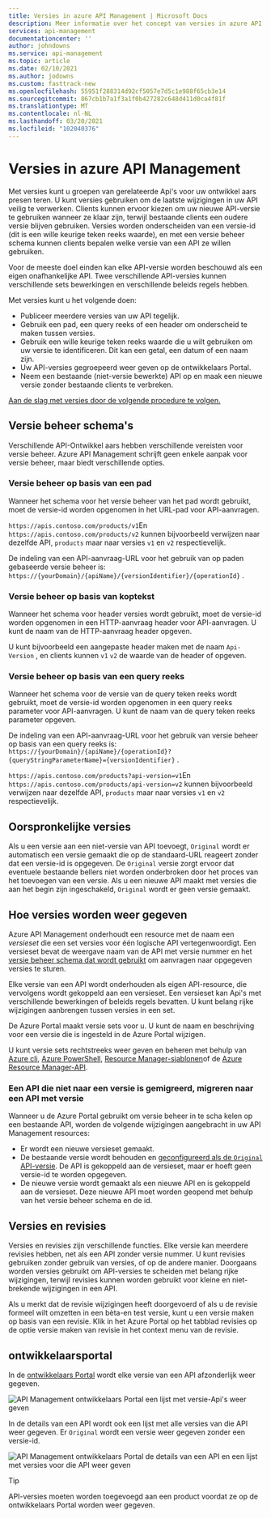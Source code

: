 ```yaml
---
title: Versies in azure API Management | Microsoft Docs
description: Meer informatie over het concept van versies in azure API Management.
services: api-management
documentationcenter: ''
author: johndowns
ms.service: api-management
ms.topic: article
ms.date: 02/10/2021
ms.author: jodowns
ms.custom: fasttrack-new
ms.openlocfilehash: 55951f288314d92cf5057e7d5c1e988f65cb3e14
ms.sourcegitcommit: 867cb1b7a1f3a1f0b427282c648d411d0ca4f81f
ms.translationtype: MT
ms.contentlocale: nl-NL
ms.lasthandoff: 03/20/2021
ms.locfileid: "102040376"
---
```

# <a name="versions-in-azure-api-management"></a>Versies in azure API Management

Met versies kunt u groepen van gerelateerde Api's voor uw ontwikkel aars presen teren. U kunt versies gebruiken om de laatste wijzigingen in uw API veilig te verwerken. Clients kunnen ervoor kiezen om uw nieuwe API-versie te gebruiken wanneer ze klaar zijn, terwijl bestaande clients een oudere versie blijven gebruiken. Versies worden onderscheiden van een versie-id (dit is een wille keurige teken reeks waarde), en met een versie beheer schema kunnen clients bepalen welke versie van een API ze willen gebruiken.

Voor de meeste doel einden kan elke API-versie worden beschouwd als een eigen onafhankelijke API. Twee verschillende API-versies kunnen verschillende sets bewerkingen en verschillende beleids regels hebben.

Met versies kunt u het volgende doen:

- Publiceer meerdere versies van uw API tegelijk.
- Gebruik een pad, een query reeks of een header om onderscheid te maken tussen versies.
- Gebruik een wille keurige teken reeks waarde die u wilt gebruiken om uw versie te identificeren. Dit kan een getal, een datum of een naam zijn.
- Uw API-versies gegroepeerd weer geven op de ontwikkelaars Portal.
- Neem een bestaande (niet-versie bewerkte) API op en maak een nieuwe versie zonder bestaande clients te verbreken.

[Aan de slag met versies door de volgende procedure te volgen.](./api-management-get-started-publish-versions.md)

## <a name="versioning-schemes"></a>Versie beheer schema's

Verschillende API-Ontwikkel aars hebben verschillende vereisten voor versie beheer. Azure API Management schrijft geen enkele aanpak voor versie beheer, maar biedt verschillende opties.

### <a name="path-based-versioning"></a>Versie beheer op basis van een pad

Wanneer het schema voor het versie beheer van het pad wordt gebruikt, moet de versie-id worden opgenomen in het URL-pad voor API-aanvragen.

`https://apis.contoso.com/products/v1`En `https://apis.contoso.com/products/v2` kunnen bijvoorbeeld verwijzen naar dezelfde API, `products` maar naar versies `v1` en `v2` respectievelijk.

De indeling van een API-aanvraag-URL voor het gebruik van op paden gebaseerde versie beheer is: `https://{yourDomain}/{apiName}/{versionIdentifier}/{operationId}` .

### <a name="header-based-versioning"></a>Versie beheer op basis van koptekst

Wanneer het schema voor header versies wordt gebruikt, moet de versie-id worden opgenomen in een HTTP-aanvraag header voor API-aanvragen. U kunt de naam van de HTTP-aanvraag header opgeven.

U kunt bijvoorbeeld een aangepaste header maken met de naam `Api-Version` , en clients kunnen `v1` `v2` de waarde van de header of opgeven.

### <a name="query-string-based-versioning"></a>Versie beheer op basis van een query reeks

Wanneer het schema voor de versie van de query teken reeks wordt gebruikt, moet de versie-id worden opgenomen in een query reeks parameter voor API-aanvragen. U kunt de naam van de query teken reeks parameter opgeven.

De indeling van een API-aanvraag-URL voor het gebruik van versie beheer op basis van een query reeks is: `https://{yourDomain}/{apiName}/{operationId}?{queryStringParameterName}={versionIdentifier}` .

`https://apis.contoso.com/products?api-version=v1`En `https://apis.contoso.com/products/api-version=v2` kunnen bijvoorbeeld verwijzen naar dezelfde API, `products` maar naar versies `v1` en `v2` respectievelijk.

## <a name="original-versions"></a>Oorspronkelijke versies

Als u een versie aan een niet-versie van API toevoegt, `Original` wordt er automatisch een versie gemaakt die op de standaard-URL reageert zonder dat een versie-id is opgegeven. De `Original` versie zorgt ervoor dat eventuele bestaande bellers niet worden onderbroken door het proces van het toevoegen van een versie. Als u een nieuwe API maakt met versies die aan het begin zijn ingeschakeld, `Original` wordt er geen versie gemaakt.

## <a name="how-versions-are-represented"></a>Hoe versies worden weer gegeven

Azure API Management onderhoudt een resource met de naam een *versieset* die een set versies voor één logische API vertegenwoordigt. Een versieset bevat de weergave naam van de API met versie nummer en het [versie beheer schema dat wordt gebruikt](#versioning-schemes) om aanvragen naar opgegeven versies te sturen.

Elke versie van een API wordt onderhouden als eigen API-resource, die vervolgens wordt gekoppeld aan een versieset. Een versieset kan Api's met verschillende bewerkingen of beleids regels bevatten. U kunt belang rijke wijzigingen aanbrengen tussen versies in een set.

De Azure Portal maakt versie sets voor u. U kunt de naam en beschrijving voor een versie die is ingesteld in de Azure Portal wijzigen.

U kunt versie sets rechtstreeks weer geven en beheren met behulp van [Azure cli](/cli/azure/apim/api/versionset), [Azure PowerShell](/powershell/module/az.apimanagement/#api-management), [Resource Manager-sjablonen](/azure/templates/microsoft.apimanagement/service/apiversionsets)of de [Azure Resource Manager-API](/rest/api/apimanagement/2020-06-01-preview/apiversionset).

### <a name="migrating-a-non-versioned-api-to-a-versioned-api"></a>Een API die niet naar een versie is gemigreerd, migreren naar een API met versie

Wanneer u de Azure Portal gebruikt om versie beheer in te scha kelen op een bestaande API, worden de volgende wijzigingen aangebracht in uw API Management resources:

 * Er wordt een nieuwe versieset gemaakt.
 * De bestaande versie wordt behouden en [geconfigureerd als de `Original` API-versie](#original-versions). De API is gekoppeld aan de versieset, maar er hoeft geen versie-id te worden opgegeven.
 * De nieuwe versie wordt gemaakt als een nieuwe API en is gekoppeld aan de versieset. Deze nieuwe API moet worden geopend met behulp van het versie beheer schema en de id.

## <a name="versions-and-revisions"></a>Versies en revisies

Versies en revisies zijn verschillende functies. Elke versie kan meerdere revisies hebben, net als een API zonder versie nummer. U kunt revisies gebruiken zonder gebruik van versies, of op de andere manier. Doorgaans worden versies gebruikt om API-versies te scheiden met belang rijke wijzigingen, terwijl revisies kunnen worden gebruikt voor kleine en niet-brekende wijzigingen in een API.

Als u merkt dat de revisie wijzigingen heeft doorgevoerd of als u de revisie formeel wilt omzetten in een bèta-en test versie, kunt u een versie maken op basis van een revisie. Klik in het Azure Portal op het tabblad revisies op de optie versie maken van revisie in het context menu van de revisie.

## <a name="developer-portal"></a>ontwikkelaarsportal

In de [ontwikkelaars Portal](./api-management-howto-developer-portal.md) wordt elke versie van een API afzonderlijk weer gegeven.

![API Management ontwikkelaars Portal een lijst met versie-Api's weer geven](media/api-management-versions/portal-list.png)

In de details van een API wordt ook een lijst met alle versies van die API weer gegeven. Er `Original` wordt een versie weer gegeven zonder een versie-id.

![API Management ontwikkelaars Portal de details van een API en een lijst met versies voor die API weer geven](media/api-management-versions/portal-details.png)

> [!TIP]
> API-versies moeten worden toegevoegd aan een product voordat ze op de ontwikkelaars Portal worden weer gegeven.
